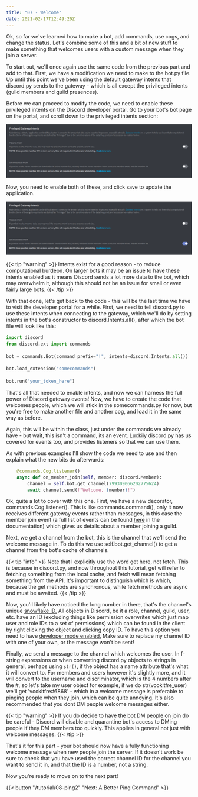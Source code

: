 ```yaml
---
title: "07 - Welcome"
date: 2021-02-17T12:49:20Z
---
```


Ok, so far we've learned how to make a bot, add commands, use cogs, and change the status. Let's combine some of this and a bit of new stuff to make something that welcomes users with a custom message when they join a server.

To start out, we'll once again use the same code from the previous part and add to that. First, we have a modification we need to make to the bot.py file. Up until this point we've been using the default gateway intents that discord.py sends to the gateway - which is all except the privileged intents (guild members and guild presences).

Before we can proceed to modify the code, we need to enable these privileged intents on the Discord developer portal. Go to your bot's bot page on the portal, and scroll down to the privileged intents section:

![Privileged Intents](/images/privileged_intents.png)

Now, you need to enable both of these, and click save to update the application.

![Privileged Intents](/images/privileged_intents_enabled.png)

{{< tip "warning" >}}
Intents exist for a good reason - to reduce computational burdeon. On larger bots it may be an issue to have these intents enabled as it means Discord sends a lot more data to the bot, which may overwhelm it, although this should not be an issue for small or even fairly large bots.
{{< /tip >}}

With that done, let's get back to the code - this will be the last time we have to visit the developer portal for a while. First, we need to tell discord.py to use these intents when connecting to the gateway, which we'll do by setting intents in the bot's constructor to discord.Intents.all(), after which the bot file will look like this:

```py
import discord
from discord.ext import commands

bot = commands.Bot(command_prefix="!", intents=discord.Intents.all())

bot.load_extension("somecommands")

bot.run("your_token_here")
```

That's all that needed to enable intents, and now we can harness the full power of Discord gateway events! Now, we have to create the code that welcomes people, which we will stick in the somecommands.py for now, but you're free to make another file and another cog, and load it in the same way as before.

Again, this will be within the class, just under the commands we already have - but wait, this isn't a command, its an event. Luckily discord.py has us covered for events too, and provides listeners so that we can use them.

As with previous examples I'll show the code we need to use and then explain what the new bits do afterwards:

```py
    @commands.Cog.listener()
    async def on_member_join(self, member: discord.Member):
        channel = self.bot.get_channel(799309066202775624)
        await channel.send(f"Welcome, {member}!")
```

Ok, quite a lot to cover with this one. First, we have a new decorator, commands.Cog.listener(). This is like commands.command(), only it now receives different gateway events rather than messages, in this case the member join event (a full list of events can be found [here](https://discordpy.readthedocs.io/en/latest/api.html#event-reference) in the documentation) which gives us details about a member joining a guild.

Next, we get a channel from the bot, this is the channel that we'll send the welcome message in. To do this we use self.bot.get_channel() to get a channel from the bot's cache of channels.

{{< tip "info" >}}
Note that I explicitly use the word get here, not fetch. This is because in discord.py, and now throughout this tutorial, get will refer to fetching something from the local cache, and fetch will mean fetching something from the API. It's important to distinguish which is which, because the get methods are synchronous, while fetch methods are async and must be awaited.
{{< /tip >}}

Now, you'll likely have noticed the long number in there, that's the channel's unique [snowflake ID.](https://discord.com/developers/docs/reference#snowflakes) All objects in Discord, be it a role, channel, guild, user, etc. have an ID (excluding things like permission overwrites which just map user and role IDs to a set of permissions) which can be found in the client by right clicking the object and clicking copy ID. To have this option you need to have [developer mode enabled.](https://support.discord.com/hc/en-us/articles/206346498-Where-can-I-find-my-User-Server-Message-ID-) Make sure to replace my channel ID with one of your own, or the message won't be sent!

Finally, we send a message to the channel which welcomes the user. In f-string expressions or when converting discord.py objects to strings in general, perhaps using `str()`, if the object has a name attribute that's what it will convert to. For members and users however it's slightly more, and it will convert to the username and discriminator, which is the 4 numbers after the #, so let's take my user object for example, if we do str(vcokltfre_user) we'll get 'vcokltfre#6868' - which in a welcome message is preferable to pinging people when they join, which can be quite annoying. It's also recommended that you dont DM people welcome messages either.

{{< tip "warning" >}}
If you do decide to have the bot DM people on join do be careful - Discord will disable and quarantine bot's access to DMing people if they DM members too quickly. This applies in general not just with welcome messages.
{{< /tip >}}

That's it for this part - your bot should now have a fully functioning welcome message when new people join the server. If it doesn't work be sure to check that you have used the correct channel ID for the channel you want to send it in, and that the ID is a number, not a string.

Now you're ready to move on to the next part!

{{< button "/tutorial/08-ping2" "Next: A Better Ping Command" >}}
